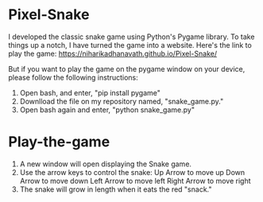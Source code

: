 # Pixel-Snake

I developed the classic snake game using Python's Pygame library. To take things up a notch, I have turned the game into a website. 
Here's the link to play the game: 
https://niharikadhanavath.github.io/Pixel-Snake/

But if you want to play the game on the pygame window on your device, please follow the following instructions:
1. Open bash, and enter, "pip install pygame"
2. Downlload the file on my repository named, "snake_game.py."
3. Open bash again and enter, "python snake_game.py"

# Play-the-game
1. A new window will open displaying the Snake game.
2. Use the arrow keys to control the snake:
   Up Arrow to move up
   Down Arrow to move down
   Left Arrow to move left
   Right Arrow to move right
3. The snake will grow in length when it eats the red "snack."
